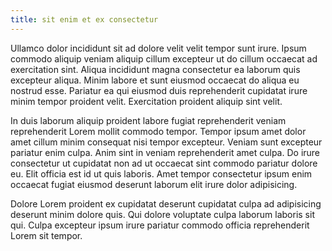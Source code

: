 ```yaml
---
title: sit enim et ex consectetur
---
```


Ullamco dolor incididunt sit ad dolore velit velit tempor sunt irure. Ipsum commodo aliquip veniam aliquip cillum excepteur ut do cillum occaecat ad exercitation sint. Aliqua incididunt magna consectetur ea laborum quis excepteur aliqua. Minim labore et sunt eiusmod occaecat do aliqua eu nostrud esse. Pariatur ea qui eiusmod duis reprehenderit cupidatat irure minim tempor proident velit. Exercitation proident aliquip sint velit.

In duis laborum aliquip proident labore fugiat reprehenderit veniam reprehenderit Lorem mollit commodo tempor. Tempor ipsum amet dolor amet cillum minim consequat nisi tempor excepteur. Veniam sunt excepteur pariatur enim culpa. Anim sint in veniam reprehenderit amet culpa. Do irure consectetur ut cupidatat non ad ut occaecat sint commodo pariatur dolore eu. Elit officia est id ut quis laboris. Amet tempor consectetur ipsum enim occaecat fugiat eiusmod deserunt laborum elit irure dolor adipisicing.

Dolore Lorem proident ex cupidatat deserunt cupidatat culpa ad adipisicing deserunt minim dolore quis. Qui dolore voluptate culpa laborum laboris sit qui. Culpa excepteur ipsum irure pariatur commodo officia reprehenderit Lorem sit tempor.
